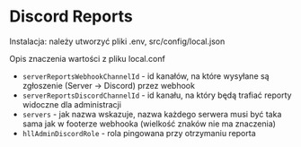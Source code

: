 # Discord Reports

Instalacja: należy utworzyć pliki .env, src/config/local.json

Opis znaczenia wartości z pliku local.conf

-  `serverReportsWebhookChannelId` - id kanałów, na które wysyłane są zgłoszenie (Server -> Discord) przez webhook
-  `serverReportsDiscordChannelId` - id kanału, na który będą trafiać reporty widoczne dla administracji
-  `servers` - jak nazwa wskazuje, nazwa każdego serwera musi być taka sama jak w footerze webhooka (wielkość znaków nie ma znaczenia)
-  `hllAdminDiscordRole` - rola pingowana przy otrzymaniu reporta

